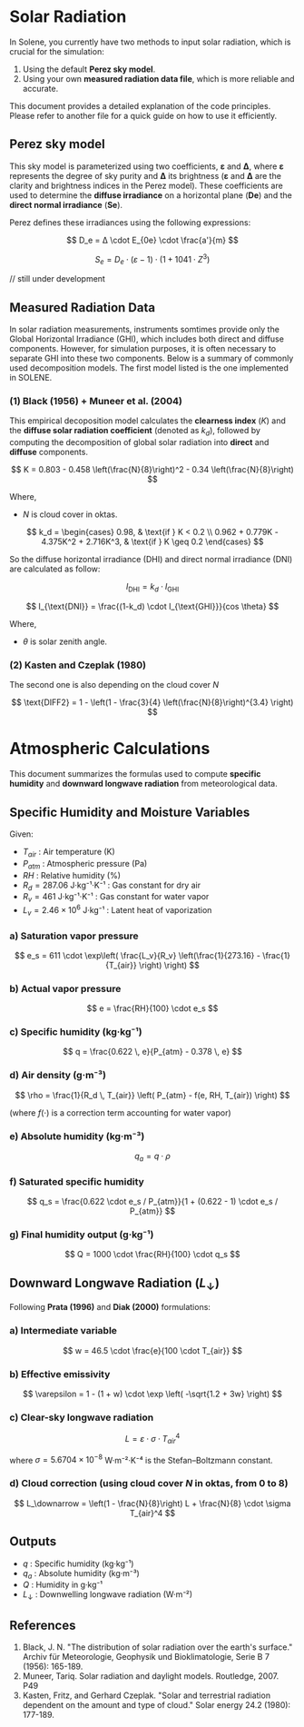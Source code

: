 # Solar Radiation

In Solene, you currently have two methods to input solar radiation, which is crucial for the simulation:  
1. Using the default **Perez sky model**.  
2. Using your own **measured radiation data file**, which is more reliable and accurate.  

This document provides a detailed explanation of the code principles. Please refer to another file for a quick guide on how to use it efficiently.  

## Perez sky model

This sky model is parameterized using two coefficients, **ε** and **∆**, where **ε** represents the degree of sky purity and **∆** 
its brightness (**ε** and **∆** are the clarity and brightness indices in the Perez model). These coefficients are used to determine 
the **diffuse irradiance** on a horizontal plane (**De**) and the **direct normal irradiance** (**Se**).  

Perez defines these irradiances using the following expressions:  

$$
D_e = ∆ \cdot E_{0e} \cdot \frac{a'}{m}
$$

$$
S_e = D_e \cdot (ε-1) \cdot (1+1041 \cdot Z^3)
$$

// still under development

## Measured Radiation Data

In solar radiation measurements, instruments somtimes provide only the Global Horizontal Irradiance (GHI), which includes both direct and diffuse components. However, for simulation purposes, it is often necessary to separate GHI into these two components. Below is a summary of commonly used decomposition models. The first model listed is the one implemented in SOLENE.

### (1) Black (1956) + Muneer et al. (2004)

This empirical decoposition model calculates the **clearness index** ($K$) and the **diffuse solar radiation coefficient** (denoted as $k_d$), followed by computing the decomposition of global solar radiation into **direct** and **diffuse** components.  

$$
K = 0.803 - 0.458 \left(\frac{N}{8}\right)^2 - 0.34 \left(\frac{N}{8}\right)
$$

Where,

- $N$ is cloud cover in oktas.

$$
k_d =
\begin{cases}
0.98, & \text{if } K < 0.2 \\
0.962 + 0.779K - 4.375K^2 + 2.716K^3, & \text{if } K \geq 0.2
\end{cases}
$$

So the diffuse horizontal irradiance (DHI) and direct normal irradiance (DNI) are calculated as follow:

$$
I_{\text{DHI}} = k_d \cdot I_{\text{GHI}}
$$

$$
I_{\text{DNI}} = \frac{(1-k_d) \cdot I_{\text{GHI}}}{cos \theta}
$$

Where,

- $\theta$ is solar zenith angle.


### (2) Kasten and Czeplak (1980)
The second one is also depending on the cloud cover $N$

$$
\text{DIFF2} = 1 - \left(1 - \frac{3}{4} \left(\frac{N}{8}\right)^{3.4} \right)
$$

# Atmospheric Calculations

This document summarizes the formulas used to compute **specific humidity** and **downward longwave radiation** from meteorological data.

## Specific Humidity and Moisture Variables

Given:
- $T_{air}$ : Air temperature (K)  
- $P_{atm}$ : Atmospheric pressure (Pa)  
- $RH$ : Relative humidity (%)  
- $R_d = 287.06$ J·kg⁻¹·K⁻¹ : Gas constant for dry air  
- $R_v = 461$ J·kg⁻¹·K⁻¹ : Gas constant for water vapor  
- $L_v = 2.46 \times 10^6$ J·kg⁻¹ : Latent heat of vaporization  

### a) Saturation vapor pressure
$$
e_s = 611 \cdot \exp\left( \frac{L_v}{R_v} \left(\frac{1}{273.16} - \frac{1}{T_{air}} \right) \right)
$$

### b) Actual vapor pressure
$$
e = \frac{RH}{100} \cdot e_s
$$

### c) Specific humidity (kg·kg⁻¹)
$$
q = \frac{0.622 \, e}{P_{atm} - 0.378 \, e}
$$

### d) Air density (g·m⁻³)
$$
\rho = \frac{1}{R_d \, T_{air}} \left( P_{atm} - f(e, RH, T_{air}) \right)
$$

(where $f(\cdot)$ is a correction term accounting for water vapor)

### e) Absolute humidity (kg·m⁻³)
$$
q_a = q \cdot \rho
$$

### f) Saturated specific humidity
$$
q_s = \frac{0.622 \cdot e_s / P_{atm}}{1 + (0.622 - 1) \cdot e_s / P_{atm}}
$$

### g) Final humidity output (g·kg⁻¹)
$$
Q = 1000 \cdot \frac{RH}{100} \cdot q_s
$$

## Downward Longwave Radiation ($L_\downarrow$)

Following **Prata (1996)** and **Diak (2000)** formulations:

### a) Intermediate variable
$$
w = 46.5 \cdot \frac{e}{100 \cdot T_{air}}
$$

### b) Effective emissivity
$$
\varepsilon = 1 - (1 + w) \cdot \exp \left( -\sqrt{1.2 + 3w} \right)
$$

### c) Clear-sky longwave radiation
$$
L = \varepsilon \cdot \sigma \cdot T_{air}^4
$$

where $\sigma = 5.6704 \times 10^{-8}$ W·m⁻²·K⁻⁴ is the Stefan–Boltzmann constant.

### d) Cloud correction (using cloud cover $N$ in oktas, from 0 to 8)
$$
L_\downarrow = \left(1 - \frac{N}{8}\right) L + \frac{N}{8} \cdot \sigma T_{air}^4
$$


## **Outputs**

- $q$ : Specific humidity (kg·kg⁻¹)  
- $q_a$ : Absolute humidity (kg·m⁻³)  
- $Q$ : Humidity in g·kg⁻¹  
- $L_\downarrow$ : Downwelling longwave radiation (W·m⁻²)  


## References
1. Black, J. N. "The distribution of solar radiation over the earth's surface." Archiv für Meteorologie, Geophysik und Bioklimatologie, Serie B 7 (1956): 165-189.
2. Muneer, Tariq. Solar radiation and daylight models. Routledge, 2007. P49
3. Kasten, Fritz, and Gerhard Czeplak. "Solar and terrestrial radiation dependent on the amount and type of cloud." Solar energy 24.2 (1980): 177-189.

